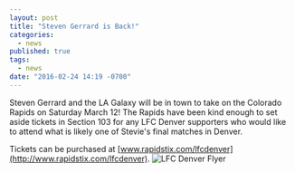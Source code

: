 ```yaml
---
layout: post
title: "Steven Gerrard is Back!"
categories: 
  - news
published: true
tags: 
  - news
date: "2016-02-24 14:19 -0700"
---
```




Steven Gerrard and the LA Galaxy will be in town to take on the Colorado Rapids on Saturday March 12! The Rapids have been kind enough to set aside tickets in Section 103 for any LFC Denver supporters who would like to attend what is likely one of Stevie's final matches in Denver.

Tickets can be purchased at [www.rapidstix.com/lfcdenver](http://www.rapidstix.com/lfcdenver).
![LFC Denver Flyer]({{site.url}}/images/lfc-denver-rapids-flyer.jpg)
